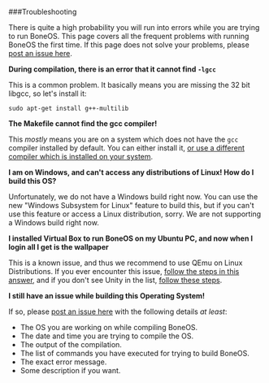 ###Troubleshooting

There is quite a high probability you will run into errors while you are trying to run BoneOS. This page covers all the frequent problems with running BoneOS the first time. If this page does not solve your problems, please [post an issue here](https://github.com/Bone-Project/BoneOS/issues/new).

**During compilation, there is an error that it cannot find `-lgcc`**

This is a common problem. It basically means you are missing the 32 bit libgcc, so let's install it:

    sudo apt-get install g++-multilib
    
**The Makefile cannot find the gcc compiler!**

This _mostly_ means you are on a system which does not have the `gcc` compiler installed by default. You can either install it, [or use a different compiler which is installed on your system](https://github.com/Bone-Project/BoneOS/blob/master/docs/ChangeCompiler.md).

**I am on Windows, and can't access any distributions of Linux! How do I build this OS?**

Unfortunately, we do not have a Windows build right now. You can use the new "Windows Subsystem for Linux" feature to build this, but if you can't use this feature or access a Linux distribution, sorry. We are not supporting a Windows build right now.

**I installed Virtual Box to run BoneOS on my Ubuntu PC, and now when I login all I get is the wallpaper**

This is a known issue, and thus we recommend to use QEmu on Linux Distributions. If you ever encounter this issue, [follow the steps in this answer](http://askubuntu.com/a/76951/493875), and if you don't see Unity in the list, [follow these steps](http://askubuntu.com/questions/17381/unity-doesnt-load-no-launcher-no-dash-appears#comment567329_76951).

**I still have an issue while building this Operating System!**

If so, please [post an issue here](https://github.com/Bone-Project/BoneOS/issues/new) with the following details _at least_:

 - The OS you are working on while compiling BoneOS.
 - The date and time you are trying to compile the OS.
 - The output of the compilation.
 - The list of commands you have executed for trying to build BoneOS.
 - The exact error message.
 - Some description if you want.

